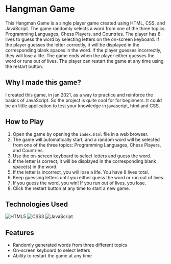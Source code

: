 # Hangman Game

This Hangman Game is a single player game created using HTML, CSS, and JavaScript. The game randomly selects a word from one of the three topics: Programming Languages, Chess Players, and Countries. The player has 8 lives to guess the word by selecting letters on the on-screen keyboard. If the player guesses the letter correctly, it will be displayed in the corresponding blank spaces in the word. If the player guesses incorrectly, they will lose a life. The game ends when the player either guesses the word or runs out of lives. The player can restart the game at any time using the restart button.

## Why I made this game?

I created this game, in jan 2021, as a way to practice and reinforce the basics of JavaScript. 
So the project is quite cool for for beginners. It could be an little application to test your knowledge in javascript, html and CSS.

## How to Play

1. Open the game by opening the `index.html` file in a web browser.
2. The game will automatically start, and a random word will be selected from one of the three topics: Programming Languages, Chess Players, and Countries.
3. Use the on-screen keyboard to select letters and guess the word.
4. If the letter is correct, it will be displayed in the corresponding blank space(s) in the word.
5. If the letter is incorrect, you will lose a life. You have 8 lives total.
6. Keep guessing letters until you either guess the word or run out of lives.
7. If you guess the word, you win! If you run out of lives, you lose.
8. Click the restart button at any time to start a new game.

## Technologies Used
![HTML5](https://img.shields.io/badge/html5-%23E34F26.svg?style=for-the-badge&logo=html5&logoColor=white)
![CSS3](https://img.shields.io/badge/css3-%231572B6.svg?style=for-the-badge&logo=css3&logoColor=white)
![JavaScript](https://img.shields.io/badge/javascript-%23323330.svg?style=for-the-badge&logo=javascript&logoColor=%23F7DF1E)

## Features

- Randomly generated words from three different topics
- On-screen keyboard to select letters
- Ability to restart the game at any time
